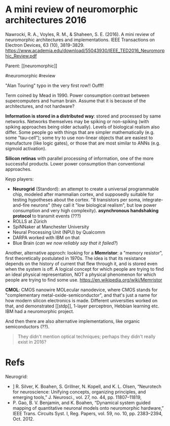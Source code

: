 # A mini review of neuromorphic architectures 2016

Nawrocki, R. A., Voyles, R. M., & Shaheen, S. E. (2016). A mini review of neuromorphic architectures and implementations. IEEE Transactions on Electron Devices, 63 (10), 3819-3829.
https://www.academia.edu/download/55043930/IEEE_TED2016_Neuromorphic_Review.pdf 

Parent: [[neuromorphic]]

#neuromorphic #review


"Alan Touring" typo in the very first row!! Oufff!

Term coined by Mead in 1990. Power consumption contrast between supercomputers and human brain. Assume that it is because of the architectures, and not hardware?

**Information is stored in a distributed way**: stored and processed by same networks. Networks themselves may be spiking or non-spiking (with spiking approaches being older actually). Levels of biological realism also differ. Some people go with things that are simpler mathematically (e.g. some "tau-cell"); some try to use non-linear objects that are easiest to manufacture (like logic gates), or those that are most similar to ANNs (e.g. sigmoid activation).

**Silicon retinas** with parallel processing of information, one of the more successful products. Lower power consumption than conventional approaches.

Keyp players:
* **Neurogrid** (Standord): an attempt to create a universal programmable chip, modeled after mammalian cortex, and supposedly suitable for testing hypotheses about the cortex. "8 transistors per soma, integrate-and-fire neurons" (they call it "low biological realism", but low power consumption and very high complexity). **asynchronous handshaking protocol** to transmit events (???)
* ROLLS at Zürich
* SpiNNaker at Manchester University
* Neural Processing Unit (NPU) by Qualcomm
* DARPA worked with IBM on that
* Blue Brain (_can we now reliably say that it failed?_)

Another, alternative approch: looking for a **Memristor**: a "memory resistor", first theoretically postulated in 1970s. The idea is that its resistance depends on the history of current that flew through it, and is stored even when the system is off. A logical concept for which people are trying to find an ideal physical representation, NOT a physical phenomenon for which people are trying to find some use. https://en.wikipedia.org/wiki/Memristor

**CMOL**: CMOS nanowire MOLecular nanodevice, where CMOS stands for "complementary metal-oxide-semiconductor", and that's just a name for how modern silicon electronics is made. Different universities worked on that, and demonstrated [[stdp]], 1-layer perceptron, Hebbian learning etc. IBM had a neuromorphic project.

And then there are also alternative implementations, like organic semiconductors (??).

> They didn't mention optical techniques; perhaps they didn't really exist in 2016?

# Refs

Neurogrid:
* ] R. Silver, K. Boahen, S. Grillner, N. Kopell, and K. L. Olsen, “Neurotech for neuroscience: Unifying concepts, organizing principles, and emerging tools,” J. Neurosci., vol. 27, no. 44, pp. 11807–11819,
* P. Gao, B. V. Benjamin, and K. Boahen, “Dynamical system guided mapping of quantitative neuronal models onto neuromorphic hardware,” IEEE Trans. Circuits Syst. I, Reg. Papers, vol. 59, no. 10, pp. 2383–2394, Oct. 2012.
